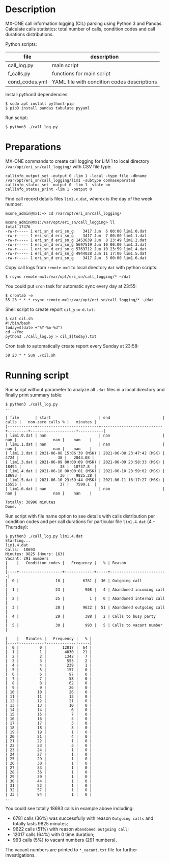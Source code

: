 # Description
MX-ONE call information logging (CIL) parsing using Python 3 and Pandas. Calculate calls statistics: total number of calls, condition codes and call durations distributions.

Python scripts:

| file | description |
| ---- | ----------- |
| call_log.py | main script |
| f_calls.py | functions for main script |
| cond_codes.yml | YAML file with condition codes descriptions |

Install python3 dependencies:
```
$ sudo apt install python3-pip
$ pip3 install pandas tabulate pyyaml
```

Run script:
```
$ python3 ./call_log.py
```

# Preparations
MX-ONE commands to create call logging for LIM 1 to local directory `/var/opt/eri_sn/call_logging/` with CSV file type:
```
callinfo_output_set -output 0 -lim 1 -local -type file -dbname /var/opt/eri_sn/call_logging/lim1 -subtype commaseparated
callinfo_status_set -output 0 -lim 1 -state on
callinfo_status_print -lim 1 -output 0
```

Find call record details files `lim1.x.dat`, where`x` is the day of the week number:
```
mxone_admin@mx1:~> cd /var/opt/eri_sn/call_logging/

mxone_admin@mx1:/var/opt/eri_sn/call_logging> ll
total 17476
-rw-r----- 1 eri_sn_d eri_sn_g    3417 Jun  6 00:00 lim1.0.dat
-rw-r----- 1 eri_sn_d eri_sn_g    3417 Jun  7 00:00 lim1.1.dat
-rw-r----- 1 eri_sn_d eri_sn_g 1453639 Jun  8 23:49 lim1.2.dat
-rw-r----- 1 eri_sn_d eri_sn_g 5697519 Jun 10 00:00 lim1.3.dat
-rw-r----- 1 eri_sn_d eri_sn_g 5763712 Jun 10 23:59 lim1.4.dat
-rw-r----- 1 eri_sn_d eri_sn_g 4944028 Jun 11 17:00 lim1.5.dat
-rw-r----- 1 eri_sn_d eri_sn_g    3417 Jun  5 00:00 lim1.6.dat
```

Copy call logs from `remote-mx1` to local directory `dat` with python scripts:
```
$ rsync remote-mx1:/var/opt/eri_sn/call_logging/* ~/dat
```

You could put `cron` task for automatic sync every day at 23:55:
```
$ crontab -e
55 23 * * * rsync remote-mx1:/var/opt/eri_sn/call_logging/* ~/dat
```

Shell script to create report `cil_y-m-d.txt`:
```
$ cat cil.sh
#!/bin/bash
today=$(date +"%Y-%m-%d")
cd ~/fmc
python3 ./call_log.py > cil_${today}.txt
```

Cron task to automatically create report every Sunday at 23:58:
```
58 23 * * Sun ./cil.sh
```

# Running script
Run script without parameter to analyze all `.dat` files in a local directory and finally print summary table:
```
$ python3 ./call_log.py
...

| file       | start                     | end                       |   calls |   non-zero calls % |   minutes |
|------------+---------------------------+---------------------------+---------+--------------------+-----------|
| lim1.0.dat | nan                       | nan                       |     nan |                nan |    nan    |
| lim1.1.dat | nan                       | nan                       |     nan |                nan |    nan    |
| lim1.2.dat | 2021-06-08 15:06:39 (MSK) | 2021-06-08 23:47:42 (MSK) |    4724 |                 38 |   2843.08 |
| lim1.3.dat | 2021-06-09 00:00:09 (MSK) | 2021-06-09 23:58:33 (MSK) |   18494 |                 38 |  10737.8  |
| lim1.4.dat | 2021-06-10 00:00:01 (MSK) | 2021-06-10 23:59:02 (MSK) |   18693 |                 36 |   9825.28 |
| lim1.5.dat | 2021-06-10 23:59:44 (MSK) | 2021-06-11 16:17:27 (MSK) |   15555 |                 37 |   7590.1  |
| lim1.6.dat | nan                       | nan                       |     nan |                nan |    nan    |

Totally: 30996 minutes
Done.
```

Run script with file name option to see details with calls distribution per condition codes and per call durations for particular file `lim1.4.dat` (4 - Thursday):
```
$ python3 ./call_log.py lim1.4.dat
Starting...
lim1.4.dat
Calls:  18693
Minutes: 9825 (Hours: 163)
Vacant: 291 numbers
|    |   Condition codes |   Frequency |   % | Reason                  |
|----+-------------------+-------------+-----+-------------------------|
|  0 |                10 |        6781 |  36 | Outgoing call           |
|  1 |                23 |         908 |   4 | Abandoned incoming call |
|  2 |                25 |           1 |   0 | Abandoned internal call |
|  3 |                28 |        9622 |  51 | Abandoned outgoing call |
|  4 |                29 |         388 |   2 | Calls to busy party     |
|  5 |                30 |         993 |   5 | Calls to vacant number  |

|    |   Minutes |   Frequency |   % |
|----+-----------+-------------+-----|
|  0 |         0 |       12017 |  64 |
|  1 |         1 |        4030 |  21 |
|  2 |         2 |        1342 |   7 |
|  3 |         3 |         553 |   2 |
|  4 |         4 |         239 |   1 |
|  5 |         5 |         157 |   0 |
|  6 |         6 |          97 |   0 |
|  7 |         7 |          58 |   0 |
|  8 |         8 |          62 |   0 |
|  9 |         9 |          26 |   0 |
| 10 |        10 |          26 |   0 |
| 11 |        11 |          13 |   0 |
| 12 |        12 |          21 |   0 |
| 13 |        13 |          10 |   0 |
| 14 |        14 |           6 |   0 |
| 15 |        15 |           7 |   0 |
| 16 |        16 |           3 |   0 |
| 17 |        17 |           3 |   0 |
| 18 |        18 |           3 |   0 |
| 19 |        19 |           1 |   0 |
| 20 |        21 |           4 |   0 |
| 21 |        22 |           1 |   0 |
| 22 |        23 |           3 |   0 |
| 23 |        24 |           1 |   0 |
| 24 |        27 |           1 |   0 |
| 25 |        29 |           1 |   0 |
| 26 |        30 |           1 |   0 |
| 27 |        33 |           1 |   0 |
| 28 |        36 |           1 |   0 |
| 29 |        39 |           1 |   0 |
| 30 |        44 |           1 |   0 |
| 31 |        52 |           1 |   0 |
| 32 |        57 |           1 |   0 |
| 33 |        84 |           1 |   0 |
...
```

You could see totally 18693 calls in example above including:

- 6781 calls (36%) was successfully with reason `Outgoing calls` and totally lasts 9825 minutes;
- 9622 calls (51%) with reason `Abandoned outgoing call`;
- 12017 calls (64%) with 0 time duration;
- 993 calls (5%) to vacant numbers (291 numbers).

The vacant numbers are printed to `*_vacant.txt` file for further investigations.
